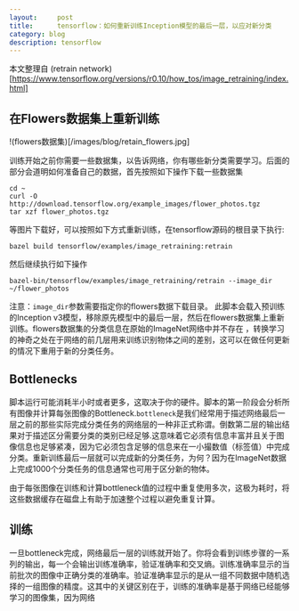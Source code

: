 ```yaml
---
layout:     post
title:      tensorflow：如何重新训练Inception模型的最后一层，以应对新分类
category: blog
description: tensorflow
---
```


本文整理自 (retrain network)[https://www.tensorflow.org/versions/r0.10/how_tos/image_retraining/index.html]

## 在Flowers数据集上重新训练

!(flowers数据集)[/images/blog/retain_flowers.jpg]

训练开始之前你需要一些数据集，以告诉网络，你有哪些新分类需要学习。后面的部分会道明如何准备自己的数据，首先按照如下操作下载一些数据集

```
cd ~
curl -O http://download.tensorflow.org/example_images/flower_photos.tgz
tar xzf flower_photos.tgz
```
等图片下载好，可以按照如下方式重新训练，在tensorflow源码的根目录下执行:

```
bazel build tensorflow/examples/image_retraining:retrain
```
然后继续执行如下操作

```
bazel-bin/tensorflow/examples/image_retraining/retrain --image_dir ~/flower_photos
```
注意：`image_dir`参数需要指定你的flowers数据下载目录。
此脚本会载入预训练的Inception v3模型，移除原先模型中的最后一层，然后在flowers数据集上重新训练。flowers数据集的分类信息在原始的ImageNet网络中并不存在 ，转换学习的神奇之处在于网络的前几层用来训练识别物体之间的差别，这可以在做任何更新的情况下重用于新的分类任务。

## Bottlenecks

  脚本运行可能消耗半小时或者更多，这取决于你的硬件。脚本的第一阶段会分析所有图像并计算每张图像的Bottleneck.`bottleneck`是我们经常用于描述网络最后一层之前的那些实际完成分类任务的网络层的一种非正式称谓。倒数第二层的输出结果对于描述区分需要分类的类别已经足够.这意味着它必须有信息丰富并且关于图像信息也足够紧凑，因为它必须包含足够的信息来在一小撮数值（标签值）中完成分类。重新训练最后一层就可以完成新的分类任务，为何？因为在ImageNet数据上完成1000个分类任务的信息通常也可用于区分新的物体。

  由于每张图像在训练和计算bottleneck值的过程中重复使用多次，这极为耗时，将这些数据缓存在磁盘上有助于加速整个过程以避免重复计算。

## 训练

 一旦bottleneck完成，网络最后一层的训练就开始了。你将会看到训练步骤的一系列的输出，每一个会输出训练准确率，验证准确率和交叉熵。训练准确率显示的当前批次的图像中正确分类的准确率。验证准确率显示的是从一组不同数据中随机选择的一组图像的精度。这其中的关键区别在于，训练的准确率是基于网络已经能够学习的图像集，因为网络
